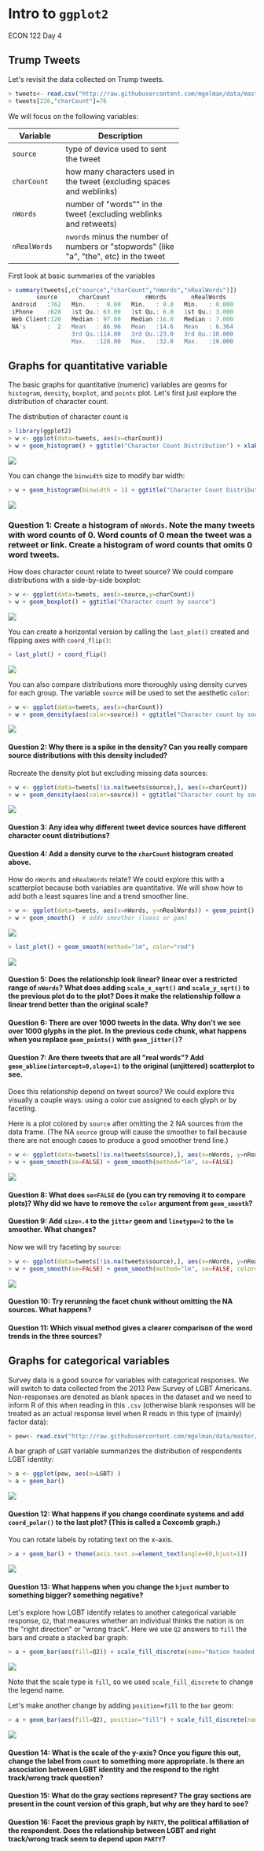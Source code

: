 Intro to `ggplot2`
================
ECON 122
Day 4

Trump Tweets
------------

Let's revisit the data collected on Trump tweets.

``` r
> tweets<- read.csv("http://raw.githubusercontent.com/mgelman/data/master/TrumpTweetData.csv")
> tweets[226,"charCount"]=76
```

We will focus on the following variables:

<table style="width:69%;">
<colgroup>
<col width="13%" />
<col width="55%" />
</colgroup>
<thead>
<tr class="header">
<th>Variable</th>
<th>Description</th>
</tr>
</thead>
<tbody>
<tr class="odd">
<td><code>source</code></td>
<td>type of device used to sent the tweet</td>
</tr>
<tr class="even">
<td><code>charCount</code></td>
<td>how many characters used in the tweet (excluding spaces and weblinks)</td>
</tr>
<tr class="odd">
<td><code>nWords</code></td>
<td>number of &quot;words&quot;&quot; in the tweet (excluding weblinks and retweets)</td>
</tr>
<tr class="even">
<td><code>nRealWords</code></td>
<td><code>nwords</code> minus the number of numbers or &quot;stopwords&quot; (like &quot;a&quot;, &quot;the&quot;, etc) in the tweet</td>
</tr>
</tbody>
</table>

First look at basic summaries of the variables

``` r
> summary(tweets[,c("source","charCount","nWords","nRealWords")])
        source      charCount          nWords       nRealWords    
 Android   :762   Min.   :  0.00   Min.   : 0.0   Min.   : 0.000  
 iPhone    :628   1st Qu.: 63.00   1st Qu.: 6.0   1st Qu.: 3.000  
 Web Client:120   Median : 97.00   Median :16.0   Median : 7.000  
 NA's      :  2   Mean   : 86.96   Mean   :14.6   Mean   : 6.364  
                  3rd Qu.:114.00   3rd Qu.:23.0   3rd Qu.:10.000  
                  Max.   :128.00   Max.   :32.0   Max.   :19.000  
```

Graphs for quantitative variable
--------------------------------

The basic graphs for quantitative (numeric) variables are geoms for `histogram`, `density`, `boxplot`, and `points` plot. Let's first just explore the distribution of character count.

The distribution of character count is

``` r
> library(ggplot2)
> w <- ggplot(data=tweets, aes(x=charCount))
> w + geom_histogram() + ggtitle("Character Count Distribution") + xlab("Number of characters per tweet")
```

![](day4_ggplotActivity_files/figure-markdown_github/unnamed-chunk-3-1.png)

You can change the `binwidth` size to modify bar width:

``` r
> w + geom_histogram(binwidth = 1) + ggtitle("Character Count Distribution")
```

![](day4_ggplotActivity_files/figure-markdown_github/unnamed-chunk-4-1.png)

### Question 1: Create a histogram of `nWords`. Note the many tweets with word counts of 0. Word counts of 0 mean the tweet was a retweet or link. Create a histogram of word counts that omits 0 word tweets.

How does character count relate to tweet source? We could compare distributions with a side-by-side boxplot:

``` r
> w <- ggplot(data=tweets, aes(x=source,y=charCount))
> w + geom_boxplot() + ggtitle("Character count by source")
```

![](day4_ggplotActivity_files/figure-markdown_github/unnamed-chunk-5-1.png)

You can create a horizontal version by calling the `last_plot()` created and flipping axes with `coord_flip()`:

``` r
> last_plot() + coord_flip()
```

![](day4_ggplotActivity_files/figure-markdown_github/unnamed-chunk-6-1.png)

You can also compare distributions more thoroughly using density curves for each group. The variable `source` will be used to set the aesthetic `color`:

``` r
> w <- ggplot(data=tweets, aes(x=charCount))
> w + geom_density(aes(color=source)) + ggtitle("Character count by source")
```

![](day4_ggplotActivity_files/figure-markdown_github/unnamed-chunk-7-1.png)

#### Question 2: Why there is a spike in the density? Can you really compare source distributions with this density included?

Recreate the density plot but excluding missing data sources:

``` r
> w <- ggplot(data=tweets[!is.na(tweets$source),], aes(x=charCount))
> w + geom_density(aes(color=source)) + ggtitle("Character count by source")
```

![](day4_ggplotActivity_files/figure-markdown_github/unnamed-chunk-8-1.png)

#### Question 3: Any idea why different tweet device sources have different character count distributions?

#### Question 4: Add a density curve to the `charCount` histogram created above.

How do `nWords` and `nRealWords` relate? We could explore this with a scatterplot because both variables are quantitative. We will show how to add both a least squares line and a trend smoother line.

``` r
> w <- ggplot(data=tweets, aes(x=nWords, y=nRealWords)) + geom_point()
> w + geom_smooth()  # adds smoother (loess or gam)
```

![](day4_ggplotActivity_files/figure-markdown_github/unnamed-chunk-9-1.png)

``` r
> last_plot() + geom_smooth(method="lm", color="red") 
```

![](day4_ggplotActivity_files/figure-markdown_github/unnamed-chunk-9-2.png)

#### Question 5: Does the relationship look linear? linear over a restricted range of `nWords`? What does adding `scale_x_sqrt()` and `scale_y_sqrt()` to the previous plot do to the plot? Does it make the relationship follow a linear trend better than the original scale?

#### Question 6: There are over 1000 tweets in the data. Why don't we see over 1000 glyphs in the plot. In the previous code chunk, what happens when you replace `geom_points()` with `geom_jitter()`?

#### Question 7: Are there tweets that are all "real words"? Add `geom_abline(intercept=0,slope=1)` to the original (unjittered) scatterplot to see.

Does this relationship depend on tweet source? We could explore this visually a couple ways: using a color cue assigned to each glyph or by faceting.

Here is a plot colored by `source` after omitting the 2 NA sources from the data frame. (The NA `source` group will cause the smoother to fail because there are not enough cases to produce a good smoother trend line.)

``` r
> w <- ggplot(data=tweets[!is.na(tweets$source),], aes(x=nWords, y=nRealWords, color=source)) + geom_jitter()
> w + geom_smooth(se=FALSE) + geom_smooth(method="lm", se=FALSE)
```

![](day4_ggplotActivity_files/figure-markdown_github/unnamed-chunk-10-1.png)

#### Question 8: What does `se=FALSE` do (you can try removing it to compare plots)? Why did we have to remove the `color` argument from `geom_smooth`?

#### Question 9: Add `size=.4` to the `jitter` geom and `linetype=2` to the `lm` smoother. What changes?

Now we will try faceting by `source`:

``` r
> w <- ggplot(data=tweets[!is.na(tweets$source),], aes(x=nWords, y=nRealWords)) + geom_jitter()
> w + geom_smooth(se=FALSE) + geom_smooth(method="lm", se=FALSE, color="red") + facet_wrap(~source)
```

![](day4_ggplotActivity_files/figure-markdown_github/unnamed-chunk-11-1.png)

#### Question 10: Try rerunning the facet chunk without omitting the NA sources. What happens?

#### Question 11: Which visual method gives a clearer comparison of the word trends in the three sources?

Graphs for categorical variables
--------------------------------

Survey data is a good source for variables with categorical responses. We will switch to data collected from the 2013 Pew Survey of LGBT Americans. Non-responses are denoted as blank spaces in the dataset and we need to inform R of this when reading in this `.csv` (otherwise blank responses will be treated as an actual response level when R reads in this type of (mainly) factor data):

``` r
> pew<- read.csv("http://raw.githubusercontent.com/mgelman/data/master/PewLGBT2013.csv", na.strings = c(NA," ","Refused"))
```

A bar graph of `LGBT` variable summarizes the distribution of respondents LGBT identity:

``` r
> a <- ggplot(pew, aes(x=LGBT) )
> a + geom_bar() 
```

![](day4_ggplotActivity_files/figure-markdown_github/unnamed-chunk-13-1.png)

#### Question 12: What happens if you change coordinate systems and add `coord_polar()` to the last plot? (This is called a Coxcomb graph.)

You can rotate labels by rotating text on the x-axis.

``` r
> a + geom_bar() + theme(axis.text.x=element_text(angle=60,hjust=1))
```

![](day4_ggplotActivity_files/figure-markdown_github/unnamed-chunk-14-1.png)

#### Question 13: What happens when you change the `hjust` number to something bigger? something negative?

Let's explore how LGBT identify relates to another categorical variable response, `Q2`, that measures whether an individual thinks the nation is on the "right direction" or "wrong track". Here we use `Q2` answers to `fill` the bars and create a stacked bar graph:

``` r
> a + geom_bar(aes(fill=Q2)) + scale_fill_discrete(name="Nation headed in")
```

![](day4_ggplotActivity_files/figure-markdown_github/unnamed-chunk-15-1.png)

Note that the scale type is `fill`, so we used `scale_fill_discrete` to change the legend name.

Let's make another change by adding `position=fill` to the `bar` geom:

``` r
> a + geom_bar(aes(fill=Q2), position="fill") + scale_fill_discrete(name="Nation headed in")
```

![](day4_ggplotActivity_files/figure-markdown_github/unnamed-chunk-16-1.png)

#### Question 14: What is the scale of the y-axis? Once you figure this out, change the label from `count` to something more appropriate. Is there an association between LGBT identity and the respond to the right track/wrong track question?

#### Question 15: What do the gray sections represent? The gray sections are present in the count version of this graph, but why are they hard to see?

#### Question 16: Facet the previous graph by `PARTY`, the political affiliation of the respondent. Does the relationship between LGBT and right track/wrong track seem to depend upon `PARTY`?
